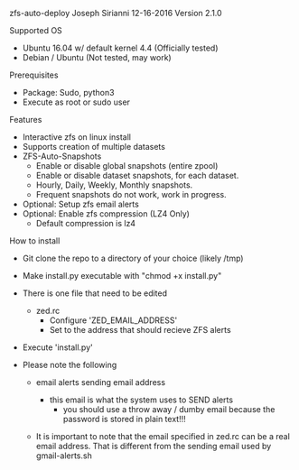 zfs-auto-deploy
Joseph Sirianni
12-16-2016
Version 2.1.0

Supported OS
  - Ubuntu 16.04 w/ default kernel 4.4 (Officially tested)
  - Debian / Ubuntu (Not tested, may work)

Prerequisites
  - Package: Sudo, python3
  - Execute as root or sudo user

Features
  - Interactive zfs on linux install
  - Supports creation of multiple datasets
  - ZFS-Auto-Snapshots
    - Enable or disable global snapshots (entire zpool)
    - Enable or disable dataset snapshots, for each dataset.
    - Hourly, Daily, Weekly, Monthly snapshots.
    - Frequent snapshots do not work, work in progress.
  - Optional: Setup zfs email alerts
  - Optional: Enable zfs compression (LZ4 Only)
    - Default compression is lz4


How to install
  - Git clone the repo to a directory of your choice (likely /tmp)
  - Make install.py executable with "chmod +x install.py"
  - There is one file that need to be edited
     - zed.rc
        - Configure 'ZED_EMAIL_ADDRESS'
        - Set to the address that should recieve ZFS alerts

  - Execute 'install.py'

  - Please note the following
      - email alerts sending email address
          - this email is what the system uses to SEND alerts
              - you should use a throw away / dumby email because the password is stored in plain text!!!

      - It is important to note that the email specified in zed.rc can be a real email address. That is different from the sending email used by gmail-alerts.sh
